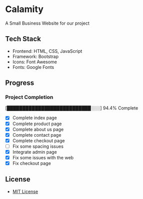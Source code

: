 # Calamity

A Small Business Website for our project

## Tech Stack

* Frontend: HTML, CSS, JavaScript
* Framework: Bootstrap
* Icons: Font Awesome
* Fonts: Google Fonts

## Progress

### Project Completion
[███████████████████████████░░░] 94.4% Complete

- [x] Complete index page
- [x] Complete product page
- [x] Complete about us page
- [x] Complete contact page
- [x] Complete checkout page
- [ ] Fix some spacing issues
- [x] Integrate admin page
- [x] Fix some issues with the web
- [x] Fix checkout page

## License

* [MIT License](LICENSE)
